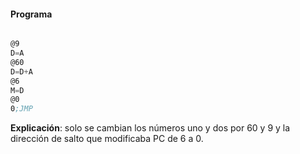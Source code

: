 #### Programa


```asm

@9
D=A
@60
D=D+A
@6
M=D
@0
0;JMP

```

**Explicación**: solo se cambian los números uno y dos por 60 y 9 y la dirección de salto que modificaba PC de 6 a 0.
